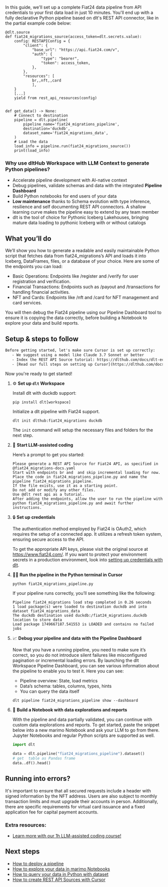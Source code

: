 In this guide, we'll set up a complete Fiat24 data pipeline from API credentials to your first data load in just 10 minutes. You'll end up with a fully declarative Python pipeline based on dlt's REST API connector, like in the partial example code below:

```python-outcome
@dlt.source
def fiat24_migrations_source(access_token=dlt.secrets.value):
    config: RESTAPIConfig = {
        "client": {
            "base_url": "https://api.fiat24.com/v",
            "auth": {
                "type": "bearer",
                "token": access_token,
            },
        },
        "resources": [
            br,,nft,,card
            ],
    }
    [...]
    yield from rest_api_resources(config)


def get_data() -> None:
    # Connect to destination
    pipeline = dlt.pipeline(
        pipeline_name='fiat24_migrations_pipeline',
        destination='duckdb',
        dataset_name='fiat24_migrations_data', 
    )
    # Load the data
    load_info = pipeline.run(fiat24_migrations_source())
    print(load_info) 
```

### Why use dltHub Workspace with LLM Context to generate Python pipelines?

- Accelerate pipeline development with AI-native context
- Debug pipelines, validate schemas and data with the integrated **Pipeline Dashboard**
- Build Python notebooks for end users of your data
- **Low maintenance** thanks to Schema evolution with type inference, resilience and self documenting REST API connectors. A shallow learning curve makes the pipeline easy to extend by any team member
- dlt is the tool of choice for Pythonic Iceberg Lakehouses, bringing mature data loading to pythonic Iceberg with or without catalogs

## What you’ll do

We’ll show you how to generate a readable and easily maintainable Python script that fetches data from fiat24_migrations’s API and loads it into Iceberg, DataFrames, files, or a database of your choice. Here are some of the endpoints you can load:

- Basic Operations: Endpoints like /register and /verify for user registration and verification.
- Financial Transactions: Endpoints such as /payout and /transactions for handling financial activities.
- NFT and Cards: Endpoints like /nft and /card for NFT management and card services.

You will then debug the Fiat24 pipeline using our Pipeline Dashboard tool to ensure it is copying the data correctly, before building a Notebook to explore your data and build reports.

## Setup & steps to follow

```default
Before getting started, let's make sure Cursor is set up correctly:
   - We suggest using a model like Claude 3.7 Sonnet or better
   - Index the REST API Source tutorial: https://dlthub.com/docs/dlt-ecosystem/verified-sources/rest_api/ and add it to context as **@dlt rest api**
   - [Read our full steps on setting up Cursor](https://dlthub.com/docs/dlt-ecosystem/llm-tooling/cursor-restapi#23-configuring-cursor-with-documentation)
```

Now you're ready to get started!

1. ⚙️ **Set up `dlt` Workspace**
    
    Install dlt with duckdb support:
    ```shell
    pip install dlt[workspace]
    ```

    Initialize a dlt pipeline with Fiat24 support.
    ```shell
    dlt init dlthub:fiat24_migrations duckdb
    ```

    The `init` command will setup the necessary files and folders for the next step.
    
2. 🤠 **Start LLM-assisted coding**
    
    Here’s a prompt to get you started:
    
    ```prompt
    Please generate a REST API Source for Fiat24 API, as specified in @fiat24_migrations-docs.yaml 
    Start with endpoints br and  and skip incremental loading for now. 
    Place the code in fiat24_migrations_pipeline.py and name the pipeline fiat24_migrations_pipeline. 
    If the file exists, use it as a starting point. 
    Do not add or modify any other files. 
    Use @dlt rest api as a tutorial. 
    After adding the endpoints, allow the user to run the pipeline with python fiat24_migrations_pipeline.py and await further instructions.
    ```

    
3. 🔒 **Set up credentials** 
    
    The authentication method employed by Fiat24 is OAuth2, which requires the setup of a connected app. It utilizes a refresh token system, ensuring secure access to the API.
    
    To get the appropriate API keys, please visit the original source at https://www.fiat24.com/.
    If you want to protect your environment secrets in a production environment, look into [setting up credentials with dlt](https://dlthub.com/docs/walkthroughs/add_credentials).
    
4. 🏃‍♀️ **Run the pipeline in the Python terminal in Cursor**
    
    ```shell
    python fiat24_migrations_pipeline.py
    ```
    
    If your pipeline runs correctly, you’ll see something like the following:
    
    ```shell
    Pipeline fiat24_migrations load step completed in 0.26 seconds
    1 load package(s) were loaded to destination duckdb and into dataset fiat24_migrations_data
    The duckdb destination used duckdb:/fiat24_migrations.duckdb location to store data
    Load package 1749667187.541553 is LOADED and contains no failed jobs
    ```
    
5. 📈 **Debug your pipeline and data with the Pipeline Dashboard**

    Now that you have a running pipeline, you need to make sure it’s correct, so you do not introduce silent failures like misconfigured pagination or incremental loading errors. By launching the dlt Workspace Pipeline Dashboard, you can see various information about the pipeline to enable you to test it. Here you can see:
    - Pipeline overview: State, load metrics
    - Data’s schema: tables, columns, types, hints
    - You can query the data itself
    
    ```shell
    dlt pipeline fiat24_migrations_pipeline show --dashboard
    ```
    
6. 🐍 **Build a Notebook with data explorations and reports**

    With the pipeline and data partially validated, you can continue with custom data explorations and reports. To get started, paste the snippet below into a new marimo Notebook and ask your LLM to go from there. Jupyter Notebooks and regular Python scripts are supported as well.

    
    ```python
    import dlt

   data = dlt.pipeline("fiat24_migrations_pipeline").dataset()
   # get  table as Pandas frame
   data..df().head()
    ```

## Running into errors?

It's important to ensure that all secured requests include a header with signed information by the NFT address. Users are also subject to monthly transaction limits and must upgrade their accounts in person. Additionally, there are specific requirements for virtual card issuance and a fixed application fee for capital payment accounts.

### Extra resources:

- [Learn more with our 1h LLM-assisted coding course!](https://www.youtube.com/watch?v=GGid70rnJuM)

## Next steps

- [How to deploy a pipeline](https://dlthub.com/docs/walkthroughs/deploy-a-pipeline)
- [How to explore your data in marimo Notebooks](https://dlthub.com/docs/general-usage/dataset-access/marimo)
- [How to query your data in Python with dataset](https://dlthub.com/docs/general-usage/dataset-access/dataset)
- [How to create REST API Sources with Cursor](https://dlthub.com/docs/dlt-ecosystem/llm-tooling/cursor-restapi)